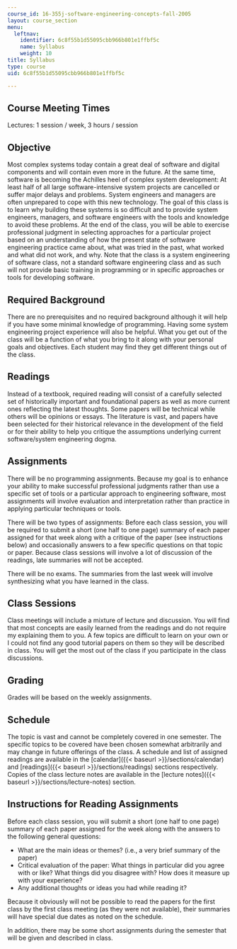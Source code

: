 ```yaml
---
course_id: 16-355j-software-engineering-concepts-fall-2005
layout: course_section
menu:
  leftnav:
    identifier: 6c8f55b1d55095cbb966b801e1ffbf5c
    name: Syllabus
    weight: 10
title: Syllabus
type: course
uid: 6c8f55b1d55095cbb966b801e1ffbf5c

---
```


Course Meeting Times
--------------------

Lectures: 1 session / week, 3 hours / session

Objective
---------

Most complex systems today contain a great deal of software and digital components and will contain even more in the future. At the same time, software is becoming the Achilles heel of complex system development: At least half of all large software-intensive system projects are cancelled or suffer major delays and problems. System engineers and managers are often unprepared to cope with this new technology. The goal of this class is to learn why building these systems is so difficult and to provide system engineers, managers, and software engineers with the tools and knowledge to avoid these problems. At the end of the class, you will be able to exercise professional judgment in selecting approaches for a particular project based on an understanding of how the present state of software engineering practice came about, what was tried in the past, what worked and what did not work, and why. Note that the class is a system engineering of software class, not a standard software engineering class and as such will not provide basic training in programming or in specific approaches or tools for developing software.

Required Background
-------------------

There are no prerequisites and no required background although it will help if you have some minimal knowledge of programming. Having some system engineering project experience will also be helpful. What you get out of the class will be a function of what you bring to it along with your personal goals and objectives. Each student may find they get different things out of the class.

Readings
--------

Instead of a textbook, required reading will consist of a carefully selected set of historically important and foundational papers as well as more current ones reflecting the latest thoughts. Some papers will be technical while others will be opinions or essays. The literature is vast, and papers have been selected for their historical relevance in the development of the field or for their ability to help you critique the assumptions underlying current software/system engineering dogma.

Assignments
-----------

There will be no programming assignments. Because my goal is to enhance your ability to make successful professional judgments rather than use a specific set of tools or a particular approach to engineering software, most assignments will involve evaluation and interpretation rather than practice in applying particular techniques or tools.

There will be two types of assignments: Before each class session, you will be required to submit a short (one half to one page) summary of each paper assigned for that week along with a critique of the paper (see instructions below) and occasionally answers to a few specific questions on that topic or paper. Because class sessions will involve a lot of discussion of the readings, late summaries will not be accepted.

There will be no exams. The summaries from the last week will involve synthesizing what you have learned in the class.

Class Sessions
--------------

Class meetings will include a mixture of lecture and discussion. You will find that most concepts are easily learned from the readings and do not require my explaining them to you. A few topics are difficult to learn on your own or I could not find any good tutorial papers on them so they will be described in class. You will get the most out of the class if you participate in the class discussions.

Grading
-------

Grades will be based on the weekly assignments.

Schedule
--------

The topic is vast and cannot be completely covered in one semester. The specific topics to be covered have been chosen somewhat arbitrarily and may change in future offerings of the class. A schedule and list of assigned readings are available in the [calendar]({{< baseurl >}}/sections/calendar) and [readings]({{< baseurl >}}/sections/readings) sections respectively. Copies of the class lecture notes are available in the [lecture notes]({{< baseurl >}}/sections/lecture-notes) section.

Instructions for Reading Assignments
------------------------------------

Before each class session, you will submit a short (one half to one page) summary of each paper assigned for the week along with the answers to the following general questions:

*   What are the main ideas or themes? (i.e., a very brief summary of the paper)
*   Critical evaluation of the paper: What things in particular did you agree with or like? What things did you disagree with? How does it measure up with your experience?
*   Any additional thoughts or ideas you had while reading it?

Because it obviously will not be possible to read the papers for the first class by the first class meeting (as they were not available), their summaries will have special due dates as noted on the schedule.

In addition, there may be some short assignments during the semester that will be given and described in class.